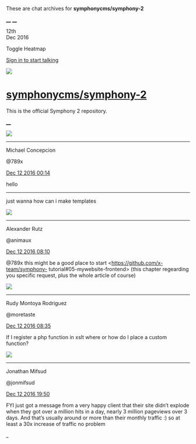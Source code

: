 These are chat archives for **symphonycms/symphony-2**

[__](/symphonycms/symphony-2/archives/2016/12/13)
[__](/symphonycms/symphony-2/archives/2016/12/11)

12th  
Dec 2016

Toggle Heatmap

[Sign in to start talking](/login?action=login&button=archive-login)

![](https://avatars-02.gitter.im/group/iv/3/57542c45c43b8c601977197e?s=48)

#  [symphonycms/symphony-2](/symphonycms/symphony-2)

This is the official Symphony 2 repository.

[ __ ](/orgs/symphonycms/rooms "More symphonycms rooms" )

![](https://avatars2.githubusercontent.com/u/9293604?v=3&s=30)

__ __

Michael Concepcion

@789x

[Dec 12 2016
00:14](https://gitter.im/symphonycms/symphony-2?at=584debcbb4ffd59e3816f712 ""
)

hello

__ __

just wanna how can i make templates

![](https://avatars2.githubusercontent.com/u/446874?v=3&s=30)

__ __

Alexander Rutz

@animaux

[Dec 12 2016
08:10](https://gitter.im/symphonycms/symphony-2?at=584e5b71c29531ac5d50d438 ""
)

@789x this might be a good place to start <https://github.com/x-team/symphony-
tutorial#05-mywebsite-frontend> (this chapter regearding you specific request,
plus the whole article of course)

![](https://avatars2.githubusercontent.com/u/857982?v=3&s=30)

__ __

Rudy Montoya Rodriguez

@moretaste

[Dec 12 2016
08:35](https://gitter.im/symphonycms/symphony-2?at=584e6139bb7d528222e907f8 ""
)

If I register a php function in xslt where or how do I place a custom
function?

![](https://avatars1.githubusercontent.com/u/859775?v=3&s=30)

__ __

Jonathan Mifsud

@jonmifsud

[Dec 12 2016
19:50](https://gitter.im/symphonycms/symphony-2?at=584eff8828d755bf14f80ab7 ""
)

FYI just got a message from a very happy client that their site didn’t explode
when they got over a million hits in a day, nearly 3 million pageviews over 3
days. And that’s usually around or more than their monthly traffic :) so at
least a 30x increase of traffic no problem

_

